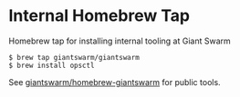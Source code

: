 # Internal Homebrew Tap

Homebrew tap for installing internal tooling at Giant Swarm

```nohighlight
$ brew tap giantswarm/giantswarm
$ brew install opsctl
```

See [giantswarm/homebrew-giantswarm](https://github.com/giantswarm/homebrew-giantswarm) for public tools.

